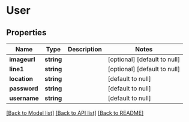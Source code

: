 # User

## Properties
Name | Type | Description | Notes
------------ | ------------- | ------------- | -------------
**imageurl** | **string** |  | [optional] [default to null]
**line1** | **string** |  | [optional] [default to null]
**location** | **string** |  | [default to null]
**password** | **string** |  | [default to null]
**username** | **string** |  | [default to null]

[[Back to Model list]](../README.md#documentation-for-models) [[Back to API list]](../README.md#documentation-for-api-endpoints) [[Back to README]](../README.md)


